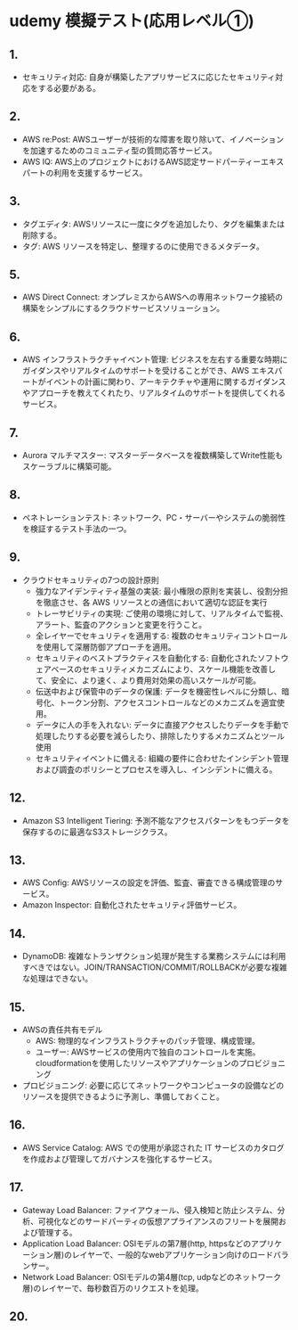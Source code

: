 # udemy 模擬テスト(応用レベル①)

## 1.
- セキュリティ対応: 自身が構築したアプリサービスに応じたセキュリティ対応をする必要がある。

## 2.
- AWS re:Post: AWSユーザーが技術的な障害を取り除いて、イノベーションを加速するためのコミュニティ型の質問応答サービス。
- AWS IQ: AWS上のプロジェクトにおけるAWS認定サードパーティーエキスパートの利用を支援するサービス。

## 3.
- タグエディタ: AWSリソースに一度にタグを追加したり、タグを編集または削除する。
- タグ: AWS リソースを特定し、整理するのに使用できるメタデータ。

## 5.
- AWS Direct Connect: オンプレミスからAWSへの専用ネットワーク接続の構築をシンプルにするクラウドサービスソリューション。

## 6.
- AWS インフラストラクチャイベント管理: ビジネスを左右する重要な時期にガイダンスやリアルタイムのサポートを受けることができ、AWS エキスパートがイベントの計画に関わり、アーキテクチャや運用に関するガイダンスやアプローチを教えてくれたり、リアルタイムのサポートを提供してくれるサービス。

## 7.
- Aurora マルチマスター: マスターデータベースを複数構築してWrite性能もスケーラブルに構築可能。

## 8.
- ペネトレーションテスト: ネットワーク、PC・サーバーやシステムの脆弱性を検証するテスト手法の一つ。

## 9.
- クラウドセキュリティの7つの設計原則
    - 強力なアイデンティティ基盤の実装: 最小権限の原則を実装し、役割分担を徹底させ、各 AWS リソースとの通信において適切な認証を実行
    - トレーサビリティの実現: ご使用の環境に対して、リアルタイムで監視、アラート、監査のアクションと変更を行うこと。
    - 全レイヤーでセキュリティを適用する: 複数のセキュリティコントロールを使用して深層防御アプローチを適用。
    - セキュリティのベストプラクティスを自動化する: 自動化されたソフトウェアベースのセキュリティメカニズムにより、スケール機能を改善して、安全に、より速く、より費用対効果の高いスケールが可能。
    - 伝送中および保管中のデータの保護: データを機密性レベルに分類し、暗号化、トークン分割、アクセスコントロールなどのメカニズムを適宜使用。
    - データに人の手を入れない: データに直接アクセスしたりデータを手動で処理したりする必要を減らしたり、排除したりするメカニズムとツール使用
    - セキュリティイベントに備える: 組織の要件に合わせたインシデント管理および調査のポリシーとプロセスを導入し、インシデントに備える。

## 12.
- Amazon S3 Intelligent Tiering: 予測不能なアクセスパターンをもつデータを保存するのに最適なS3ストレージクラス。

## 13.
- AWS Config: AWSリソースの設定を評価、監査、審査できる構成管理のサービス。
- Amazon Inspector: 自動化されたセキュリティ評価サービス。

## 14.
- DynamoDB: 複雑なトランザクション処理が発生する業務システムには利用すべきではない。JOIN/TRANSACTION/COMMIT/ROLLBACKが必要な複雑な処理はできない。

## 15.
- AWSの責任共有モデル
    - AWS: 物理的なインフラストラクチャのパッチ管理、構成管理。
    - ユーザー: AWSサービスの使用内で独自のコントロールを実施。cloudformationを使用したリソースやアプリケーションのプロビジョニング
- プロビジョニング: 必要に応じてネットワークやコンピュータの設備などのリソースを提供できるように予測し、準備しておくこと。

## 16.
- AWS Service Catalog: AWS での使用が承認された IT サービスのカタログを作成および管理してガバナンスを強化するサービス。

## 17.
- Gateway Load Balancer: ファイアウォール、侵入検知と防止システム、分析、可視化などのサードパーティの仮想アプライアンスのフリートを展開および管理する。
- Application Load Balancer: OSIモデルの第7層(http, httpsなどのアプリケーション層)のレイヤーで、一般的なwebアプリケーション向けのロードバランサー。
- Network Load Balancer: OSIモデルの第4層(tcp, udpなどのネットワーク層)のレイヤーで、毎秒数百万のリクエストを処理。

## 20.

